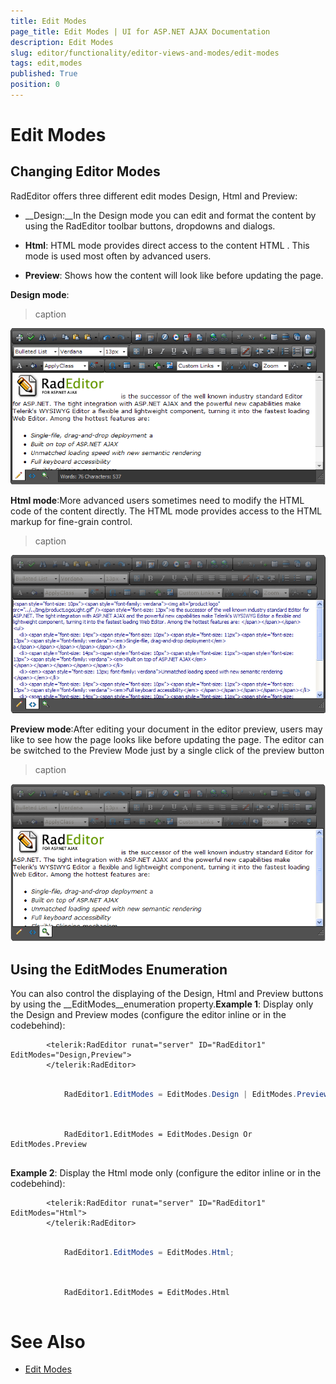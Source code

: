 ```yaml
---
title: Edit Modes
page_title: Edit Modes | UI for ASP.NET AJAX Documentation
description: Edit Modes
slug: editor/functionality/editor-views-and-modes/edit-modes
tags: edit,modes
published: True
position: 0
---
```


# Edit Modes



## Changing Editor Modes

RadEditor offers three different edit modes Design, Html and Preview:

* __Design:__In the Design mode you can edit and format the content by using the RadEditor toolbar buttons, dropdowns and dialogs.

* __Html__: HTML mode provides direct access to the content HTML . This mode is used most often by advanced users.

* __Preview__: Shows how the content will look like before updating the page.

__Design mode__:
>caption 

![](images/editor-designmode.png)

__Html mode__:More advanced users sometimes need to modify the HTML code of the content directly. The HTML mode provides access to the HTML markup for fine-grain control.
>caption 

![Html Mode](images/editor-htmlmode.png)

__Preview mode__:After editing your document in the editor preview, users may like to see how the page looks like before updating the page. The editor can be switched to the Preview Mode just by a single click of the preview button
>caption 

![Preview Mode](images/editor-previewmode.png)

## Using the EditModes Enumeration

You can also control the displaying of the Design, Html and Preview buttons by using the __EditModes__enumeration property.__Example 1__: Display only the Design and Preview modes (configure the editor inline or in the codebehind):

````ASPNET
	    <telerik:RadEditor runat="server" ID="RadEditor1" EditModes="Design,Preview">
	    </telerik:RadEditor>
````





````C#
	     
			RadEditor1.EditModes = EditModes.Design | EditModes.Preview; 
				
````
````VB
	
	        RadEditor1.EditModes = EditModes.Design Or EditModes.Preview
	
````


__Example 2__: Display the Html mode only (configure the editor inline or in the codebehind):

````ASPNET
	    <telerik:RadEditor runat="server" ID="RadEditor1" EditModes="Html">
	    </telerik:RadEditor>
````





````C#
	
	        RadEditor1.EditModes = EditModes.Html;
	
````
````VB
	
	        RadEditor1.EditModes = EditModes.Html
	
````


# See Also

 * [Edit Modes](http://demos.telerik.com/aspnet/prometheus/Editor/Examples/EditModes/DefaultCS.aspx)
